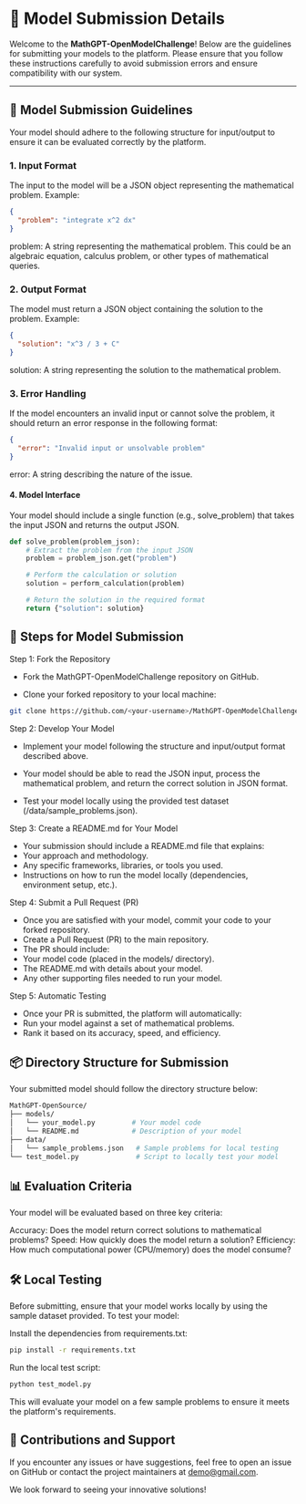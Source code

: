 # 📄 Model Submission Details

Welcome to the **MathGPT-OpenModelChallenge**! Below are the guidelines for submitting your models to the platform. Please ensure that you follow these instructions carefully to avoid submission errors and ensure compatibility with our system.

---

## 🎯 Model Submission Guidelines

Your model should adhere to the following structure for input/output to ensure it can be evaluated correctly by the platform.

### 1. **Input Format**

The input to the model will be a JSON object representing the mathematical problem. Example:

```json
{
  "problem": "integrate x^2 dx"
}
```

problem: A string representing the mathematical problem. This could be an algebraic equation, calculus problem, or other types of mathematical queries.

### 2. **Output Format**

The model must return a JSON object containing the solution to the problem. Example:

```json
{
  "solution": "x^3 / 3 + C"
}
```

solution: A string representing the solution to the mathematical problem.

### 3. **Error Handling**

If the model encounters an invalid input or cannot solve the problem, it should return an error response in the following format:

```json
{
  "error": "Invalid input or unsolvable problem"
}
```

error: A string describing the nature of the issue.

#### 4. **Model Interface**

Your model should include a single function (e.g., solve_problem) that takes the input JSON and returns the output JSON.

```python
def solve_problem(problem_json):
    # Extract the problem from the input JSON
    problem = problem_json.get("problem")

    # Perform the calculation or solution
    solution = perform_calculation(problem)

    # Return the solution in the required format
    return {"solution": solution}
```

## 🚀 Steps for Model Submission

Step 1: Fork the Repository

- Fork the MathGPT-OpenModelChallenge repository on GitHub.

- Clone your forked repository to your local machine:

```bash
git clone https://github.com/<your-username>/MathGPT-OpenModelChallenge.git
```

Step 2: Develop Your Model

- Implement your model following the structure and input/output format described above.

- Your model should be able to read the JSON input, process the mathematical problem, and return the correct solution in JSON format.

- Test your model locally using the provided test dataset (/data/sample_problems.json).

Step 3: Create a README.md for Your Model

- Your submission should include a README.md file that explains:
- Your approach and methodology.
- Any specific frameworks, libraries, or tools you used.
- Instructions on how to run the model locally (dependencies, environment setup, etc.).

Step 4: Submit a Pull Request (PR)

- Once you are satisfied with your model, commit your code to your forked repository.
- Create a Pull Request (PR) to the main repository.
- The PR should include:
- Your model code (placed in the models/ directory).
- The README.md with details about your model.
- Any other supporting files needed to run your model.

Step 5: Automatic Testing

- Once your PR is submitted, the platform will automatically:
- Run your model against a set of mathematical problems.
- Rank it based on its accuracy, speed, and efficiency.

## 📦 Directory Structure for Submission

Your submitted model should follow the directory structure below:

```bash
MathGPT-OpenSource/
├── models/
│   └── your_model.py         # Your model code
│   └── README.md             # Description of your model
├── data/
│   └── sample_problems.json   # Sample problems for local testing
└── test_model.py              # Script to locally test your model
```

## 📊 Evaluation Criteria

Your model will be evaluated based on three key criteria:

Accuracy: Does the model return correct solutions to mathematical problems?
Speed: How quickly does the model return a solution?
Efficiency: How much computational power (CPU/memory) does the model consume?

## 🛠 Local Testing

Before submitting, ensure that your model works locally by using the sample dataset provided. To test your model:

Install the dependencies from requirements.txt:

```bash
pip install -r requirements.txt
```

Run the local test script:

```bash
python test_model.py
```

This will evaluate your model on a few sample problems to ensure it meets the platform's requirements.

## 🤝 Contributions and Support

If you encounter any issues or have suggestions, feel free to open an issue on GitHub or contact the project maintainers at demo@gmail.com.

We look forward to seeing your innovative solutions!
